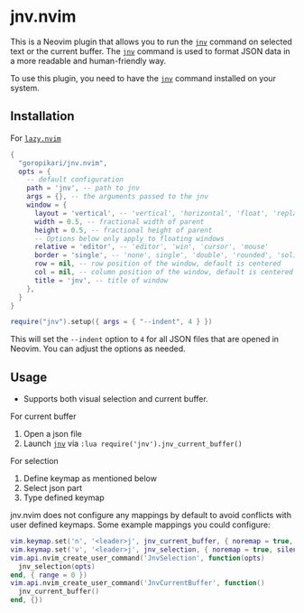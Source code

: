 # jnv.nvim

This is a Neovim plugin that allows you to run the [`jnv`][1] command on selected text or the current buffer. The [`jnv`][1] command is used to format JSON data in a more readable and human-friendly way.

To use this plugin, you need to have the [`jnv`][1] command installed on your system.


## Installation

For [`lazy.nvim`][2]

```lua
{
  "goropikari/jnv.nvim",
  opts = {
    -- default configuration
    path = 'jnv', -- path to jnv
    args = {}, -- the arguments passed to the jnv
    window = {
      layout = 'vertical', -- 'vertical', 'horizontal', 'float', 'replace'
      width = 0.5, -- fractional width of parent
      height = 0.5, -- fractional height of parent
      -- Options below only apply to floating windows
      relative = 'editor', -- 'editor', 'win', 'cursor', 'mouse'
      border = 'single', -- 'none', single', 'double', 'rounded', 'solid', 'shadow'
      row = nil, -- row position of the window, default is centered
      col = nil, -- column position of the window, default is centered
      title = 'jnv', -- title of window
    },
  }
}
```

```lua
require("jnv").setup({ args = { "--indent", 4 } })
```

This will set the `--indent` option to `4` for all JSON files that are opened in Neovim. You can adjust the options as needed.

## Usage

* Supports both visual selection and current buffer.

For current buffer
1. Open a json file
1. Launch [`jnv`][1] via `:lua require('jnv').jnv_current_buffer()`

For selection
1. Define keymap as mentioned below
1. Select json part
1. Type defined keymap

jnv.nvim does not configure any mappings by default to avoid conflicts with user defined keymaps.
Some example mappings you could configure:

```lua
vim.keymap.set('n', '<leader>j', jnv_current_buffer, { noremap = true, silent = true })
vim.keymap.set('v', '<leader>j', jnv_selection, { noremap = true, silent = true })
vim.api.nvim_create_user_command('JnvSelection', function(opts)
  jnv_selection(opts)
end, { range = 0 })
vim.api.nvim_create_user_command('JnvCurrentBuffer', function()
  jnv_current_buffer()
end, {})
```

[1]: https://github.com/ynqa/jnv
[2]: https://github.com/folke/lazy.nvim
